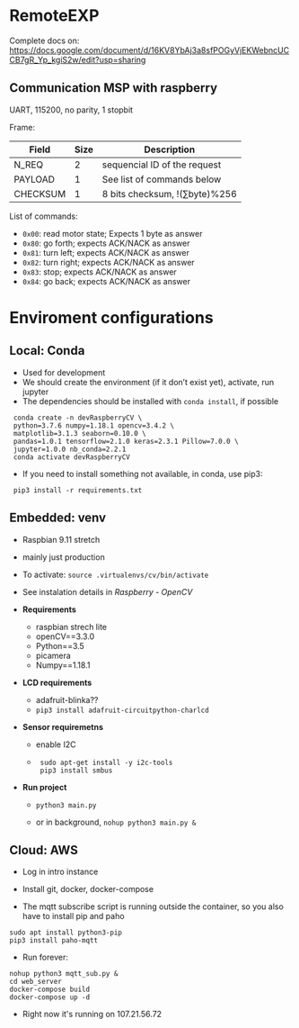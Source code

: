 # RemoteEXP

Complete docs on: https://docs.google.com/document/d/16KV8YbAj3a8sfPOGyVjEKWebncUCCB7gR_Yp_kgiS2w/edit?usp=sharing



## Communication MSP with raspberry

UART, 115200, no parity, 1 stopbit

Frame:

| Field    | Size | Description                                 |
| -------- | ---- | ------------------------------------------- |
| N_REQ    | 2    | sequencial ID of the request                |
| PAYLOAD  | 1    | See list of commands below                  |
| CHECKSUM | 1    | 8 bits checksum, $!(\sum \text{byte})\%256$ |

List of commands:

* `0x00`: read motor state; Expects 1 byte as answer
* `0x80`: go forth; expects ACK/NACK as answer
* `0x81`: turn left; expects ACK/NACK as answer
* `0x82`: turn right; expects ACK/NACK as answer
* `0x83`: stop; expects ACK/NACK as answer
* `0x84`: go back; expects ACK/NACK as answer



#  Enviroment configurations

## Local: Conda

* Used for development
* We should create the environment (if it don’t exist yet), activate, run jupyter
* The dependencies should be installed with `conda install`, if possible

```
 conda create -n devRaspberryCV \
 python=3.7.6 numpy=1.18.1 opencv=3.4.2 \
 matplotlib=3.1.3 seaborn=0.10.0 \
 pandas=1.0.1 tensorflow=2.1.0 keras=2.3.1 Pillow=7.0.0 \
 jupyter=1.0.0 nb_conda=2.2.1
 conda activate devRaspberryCV
```

* If you need to install something not available, in conda, use pip3:

```
 pip3 install -r requirements.txt    
```

## Embedded: venv

* Raspbian 9.11 stretch

* mainly just production

* To activate: `source .virtualenvs/cv/bin/activate`

* See instalation details in *Raspberry - OpenCV*

* **Requirements**

  * raspbian strech lite
  * openCV==3.3.0
  * Python==3.5 
  * picamera
  * Numpy==1.18.1

* **LCD requirements**

  * adafruit-blinka??
  * `pip3 install adafruit-circuitpython-charlcd`

* **Sensor requiremetns**

  * enable I2C

  * ```
     sudo apt-get install -y i2c-tools
     pip3 install smbus
    ```

* **Run project**

  * `python3 main.py`

  * or in background, `nohup python3 main.py &`

## Cloud: AWS

* Log in intro instance

* Install git, docker, docker-compose

* The mqtt subscribe script is running outside the container, so you also have to install pip and paho

```
sudo apt install python3-pip
pip3 install paho-mqtt
```

* Run forever:

```
nohup python3 mqtt_sub.py &
cd web_server 
docker-compose build
docker-compose up -d
```

* Right now it's running on 107.21.56.72